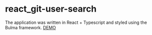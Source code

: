 # react_git-user-search
The application was written in React + Typescript and styled using the Bulma framework.
[DEMO](https://alexrog01.github.io/react_git-user-search/)

